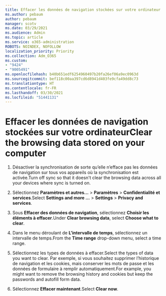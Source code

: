 ```yaml
---
title: Effacer les données de navigation stockées sur votre ordinateur
ms.author: pebaum
author: pebaum
manager: scotv
ms.date: 03/29/2021
ms.audience: Admin
ms.topic: article
ms.service: o365-administration
ROBOTS: NOINDEX, NOFOLLOW
localization_priority: Priority
ms.collection: Adm_O365
ms.custom:
- "9424"
- "9005491"
ms.openlocfilehash: b40b651edf6254960497b20fa26ef06a9ec0963d
ms.sourcegitcommit: bef118c00aa397cd6d8941d403fe9cfa49dd8c73
ms.translationtype: HT
ms.contentlocale: fr-FR
ms.lasthandoff: 03/30/2021
ms.locfileid: "51441131"
---
```

# <a name="clear-the-browsing-data-stored-on-your-computer"></a><span data-ttu-id="34d56-102">Effacer les données de navigation stockées sur votre ordinateur</span><span class="sxs-lookup"><span data-stu-id="34d56-102">Clear the browsing data stored on your computer</span></span>

1. <span data-ttu-id="34d56-103">Désactiver la synchronisation de sorte qu’elle n’efface pas les données de navigation sur tous vos appareils où la synchronisation est activée.</span><span class="sxs-lookup"><span data-stu-id="34d56-103">Turn off sync so that it doesn't clear the browsing data across all your devices where sync is turned on.</span></span>

1. <span data-ttu-id="34d56-104">Sélectionnez **Paramètres et autres...** > **Paramètres** > **Confidentialité et services**.</span><span class="sxs-lookup"><span data-stu-id="34d56-104">Select **Settings and more ...** > **Settings** > **Privacy and services**.</span></span>

1. <span data-ttu-id="34d56-105">Sous **Effacer des données de navigation**, sélectionnez **Choisir les éléments à effacer**.</span><span class="sxs-lookup"><span data-stu-id="34d56-105">Under **Clear browsing data**, select **Choose what to clear**.</span></span>

1. <span data-ttu-id="34d56-106">Dans le menu déroulant de **L’intervalle de temps**, sélectionnez un intervalle de temps.</span><span class="sxs-lookup"><span data-stu-id="34d56-106">From the **Time range** drop-down menu, select a time range.</span></span>

1. <span data-ttu-id="34d56-107">Sélectionnez les types de données à effacer.</span><span class="sxs-lookup"><span data-stu-id="34d56-107">Select the types of data you want to clear.</span></span> <span data-ttu-id="34d56-108">Par exemple, si vous souhaitez supprimer l’historique de navigation et les cookies, mais conserver les mots de passe et les données de formulaire à remplir automatiquement.</span><span class="sxs-lookup"><span data-stu-id="34d56-108">For example, you might want to remove the browsing history and cookies but keep the passwords and autofill form data.</span></span>

1. <span data-ttu-id="34d56-109">Sélectionnez **Effacer maintenant**.</span><span class="sxs-lookup"><span data-stu-id="34d56-109">Select **Clear now**.</span></span>
